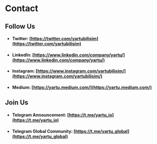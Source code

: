 ﻿# Contact

## Follow Us

- #### Twitter: [https://twitter.com/yartubilisim](https://twitter.com/yartubilisim)
- #### LinkedIn: [https://www.linkedin.com/company/yartu/](https://www.linkedin.com/company/yartu/)
- #### Instagram: [https://www.instagram.com/yartubilisim/](https://www.instagram.com/yartubilisim/)
- #### Medium: [https://yartu.medium.com/](https://yartu.medium.com/)

## Join Us

- #### Telegram Announcement: [https://t.me/yartu_io](https://t.me/yartu_io)
- #### Telegram Global Community: [https://t.me/yartu_global](https://t.me/yartu_global)
